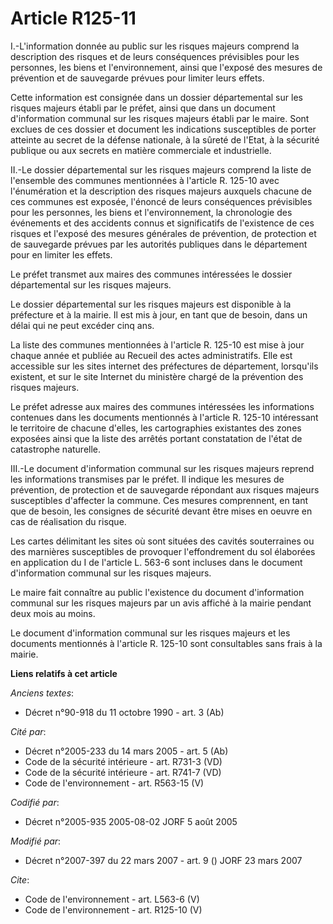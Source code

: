 # Article R125-11

I.-L'information donnée au public sur les risques majeurs comprend la description des risques et de leurs conséquences
prévisibles pour les personnes, les biens et l'environnement, ainsi que l'exposé des mesures de prévention et de sauvegarde
prévues pour limiter leurs effets. 

Cette information est consignée dans un dossier départemental sur les risques majeurs établi par le préfet, ainsi que dans un
document d'information communal sur les risques majeurs établi par le maire. Sont exclues de ces dossier et document les
indications susceptibles de porter atteinte au secret de la défense nationale, à la sûreté de l'Etat, à la sécurité publique
ou aux secrets en matière commerciale et industrielle. 

II.-Le dossier départemental sur les risques majeurs comprend la liste de l'ensemble des communes mentionnées à l'article R.
125-10 avec l'énumération et la description des risques majeurs auxquels chacune de ces communes est exposée, l'énoncé de
leurs conséquences prévisibles pour les personnes, les biens et l'environnement, la chronologie des événements et des
accidents connus et significatifs de l'existence de ces risques et l'exposé des mesures générales de prévention, de
protection et de sauvegarde prévues par les autorités publiques dans le département pour en limiter les effets. 

Le préfet transmet aux maires des communes intéressées le dossier départemental sur les risques majeurs. 

Le dossier départemental sur les risques majeurs est disponible à la préfecture et à la mairie. Il est mis à jour, en tant
que de besoin, dans un délai qui ne peut excéder cinq ans. 

La liste des communes mentionnées à l'article R. 125-10 est mise à jour chaque année et publiée au Recueil des actes
administratifs. Elle est accessible sur les sites internet des préfectures de département, lorsqu'ils existent, et sur le
site Internet du ministère chargé de la prévention des risques majeurs. 

Le préfet adresse aux maires des communes intéressées les informations contenues dans les documents mentionnés à l'article R.
125-10 intéressant le territoire de chacune d'elles, les cartographies existantes des zones exposées ainsi que la liste des
arrêtés portant constatation de l'état de catastrophe naturelle. 

III.-Le document d'information communal sur les risques majeurs reprend les informations transmises par le préfet. Il indique
les mesures de prévention, de protection et de sauvegarde répondant aux risques majeurs susceptibles d'affecter la commune.
Ces mesures comprennent, en tant que de besoin, les consignes de sécurité devant être mises en oeuvre en cas de réalisation
du risque. 

Les cartes délimitant les sites où sont situées des cavités souterraines ou des marnières susceptibles de provoquer
l'effondrement du sol élaborées en application du I de l'article L. 563-6 sont incluses dans le document d'information
communal sur les risques majeurs. 

Le maire fait connaître au public l'existence du document d'information communal sur les risques majeurs par un avis affiché
à la mairie pendant deux mois au moins. 

Le document d'information communal sur les risques majeurs et les documents mentionnés à l'article R. 125-10 sont
consultables sans frais à la mairie.

**Liens relatifs à cet article**

_Anciens textes_:

  - Décret n°90-918 du 11 octobre 1990 - art. 3 (Ab)

_Cité par_:

  - Décret n°2005-233 du 14 mars 2005 - art. 5 (Ab)
  - Code de la sécurité intérieure - art. R731-3 (VD)
  - Code de la sécurité intérieure - art. R741-7 (VD)
  - Code de l'environnement - art. R563-15 (V)

_Codifié par_:

  - Décret n°2005-935 2005-08-02 JORF 5 août 2005

_Modifié par_:

  - Décret n°2007-397 du 22 mars 2007 - art. 9 () JORF 23 mars 2007

_Cite_:

  - Code de l'environnement - art. L563-6 (V)
  - Code de l'environnement - art. R125-10 (V)
